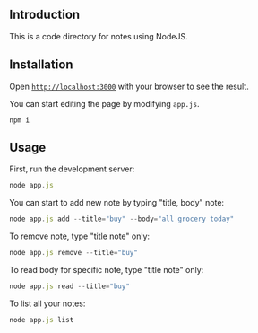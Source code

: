 ## Introduction

This is a code directory for notes using NodeJS.

## Installation

Open [`http://localhost:3000`](http://localhost:3000/) with your browser to see the result.

You can start editing the page by modifying `app.js`. 

```
npm i
```

## Usage

First, run the development server:

```javascript
node app.js
```

You can start to add new note by typing "title, body" note:

```javascript
node app.js add --title="buy" --body="all grocery today"
```

To remove note, type "title note" only:

```javascript
node app.js remove --title="buy"
```

To read body for specific note, type "title note" only:

```javascript
node app.js read --title="buy"
```

To list all your notes:

```javascript
node app.js list
```


